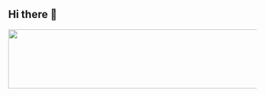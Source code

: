 ## Hi there 👋

<a href="https://github.com/devxb/gitanimals">
  <img
    src="https://render.gitanimals.org/lines/JsooAh"
    width="600"
    height="120"
  />
</a>

<!--
**JsooAh/JsooAh** is a ✨ _special_ ✨ repository because its `README.md` (this file) appears on your GitHub profile.

Here are some ideas to get you started:

- 🔭 I’m currently working on ...
- 🌱 I’m currently learning ...
- 👯 I’m looking to collaborate on ...
- 🤔 I’m looking for help with ...
- 💬 Ask me about ...
- 📫 How to reach me: ...
- 😄 Pronouns: ...
- ⚡ Fun fact: ...
-->

